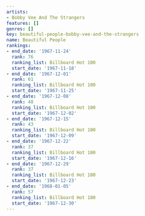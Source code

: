 ```yaml
---
artists:
- Bobby Vee And The Strangers
features: []
genres: []
key: beautiful-people-bobby-vee-and-the-strangers
name: Beautiful People
rankings:
- end_date: '1967-11-24'
  rank: 76
  ranking_list: Billboard Hot 100
  start_date: '1967-11-18'
- end_date: '1967-12-01'
  rank: 61
  ranking_list: Billboard Hot 100
  start_date: '1967-11-25'
- end_date: '1967-12-08'
  rank: 48
  ranking_list: Billboard Hot 100
  start_date: '1967-12-02'
- end_date: '1967-12-15'
  rank: 43
  ranking_list: Billboard Hot 100
  start_date: '1967-12-09'
- end_date: '1967-12-22'
  rank: 37
  ranking_list: Billboard Hot 100
  start_date: '1967-12-16'
- end_date: '1967-12-29'
  rank: 37
  ranking_list: Billboard Hot 100
  start_date: '1967-12-23'
- end_date: '1968-01-05'
  rank: 57
  ranking_list: Billboard Hot 100
  start_date: '1967-12-30'
---
```


